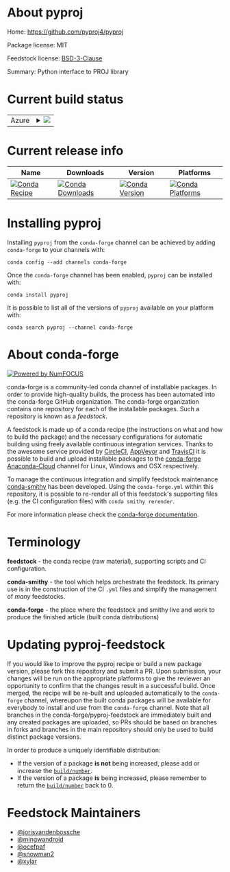 About pyproj
============

Home: https://github.com/pyproj4/pyproj

Package license: MIT

Feedstock license: [BSD-3-Clause](https://github.com/conda-forge/pyproj-feedstock/blob/master/LICENSE.txt)

Summary: Python interface to PROJ library

Current build status
====================


<table>
    
  <tr>
    <td>Azure</td>
    <td>
      <details>
        <summary>
          <a href="https://dev.azure.com/conda-forge/feedstock-builds/_build/latest?definitionId=911&branchName=master">
            <img src="https://dev.azure.com/conda-forge/feedstock-builds/_apis/build/status/pyproj-feedstock?branchName=master">
          </a>
        </summary>
        <table>
          <thead><tr><th>Variant</th><th>Status</th></tr></thead>
          <tbody><tr>
              <td>linux_64_numpy1.16python3.6.____cpythonpython_implcpython</td>
              <td>
                <a href="https://dev.azure.com/conda-forge/feedstock-builds/_build/latest?definitionId=911&branchName=master">
                  <img src="https://dev.azure.com/conda-forge/feedstock-builds/_apis/build/status/pyproj-feedstock?branchName=master&jobName=linux&configuration=linux_64_numpy1.16python3.6.____cpythonpython_implcpython" alt="variant">
                </a>
              </td>
            </tr><tr>
              <td>linux_64_numpy1.16python3.7.____cpythonpython_implcpython</td>
              <td>
                <a href="https://dev.azure.com/conda-forge/feedstock-builds/_build/latest?definitionId=911&branchName=master">
                  <img src="https://dev.azure.com/conda-forge/feedstock-builds/_apis/build/status/pyproj-feedstock?branchName=master&jobName=linux&configuration=linux_64_numpy1.16python3.7.____cpythonpython_implcpython" alt="variant">
                </a>
              </td>
            </tr><tr>
              <td>linux_64_numpy1.16python3.8.____cpythonpython_implcpython</td>
              <td>
                <a href="https://dev.azure.com/conda-forge/feedstock-builds/_build/latest?definitionId=911&branchName=master">
                  <img src="https://dev.azure.com/conda-forge/feedstock-builds/_apis/build/status/pyproj-feedstock?branchName=master&jobName=linux&configuration=linux_64_numpy1.16python3.8.____cpythonpython_implcpython" alt="variant">
                </a>
              </td>
            </tr><tr>
              <td>linux_64_numpy1.18python3.6.____73_pypypython_implpypy</td>
              <td>
                <a href="https://dev.azure.com/conda-forge/feedstock-builds/_build/latest?definitionId=911&branchName=master">
                  <img src="https://dev.azure.com/conda-forge/feedstock-builds/_apis/build/status/pyproj-feedstock?branchName=master&jobName=linux&configuration=linux_64_numpy1.18python3.6.____73_pypypython_implpypy" alt="variant">
                </a>
              </td>
            </tr><tr>
              <td>linux_64_numpy1.19python3.9.____cpythonpython_implcpython</td>
              <td>
                <a href="https://dev.azure.com/conda-forge/feedstock-builds/_build/latest?definitionId=911&branchName=master">
                  <img src="https://dev.azure.com/conda-forge/feedstock-builds/_apis/build/status/pyproj-feedstock?branchName=master&jobName=linux&configuration=linux_64_numpy1.19python3.9.____cpythonpython_implcpython" alt="variant">
                </a>
              </td>
            </tr><tr>
              <td>osx_64_numpy1.16python3.6.____cpythonpython_implcpython</td>
              <td>
                <a href="https://dev.azure.com/conda-forge/feedstock-builds/_build/latest?definitionId=911&branchName=master">
                  <img src="https://dev.azure.com/conda-forge/feedstock-builds/_apis/build/status/pyproj-feedstock?branchName=master&jobName=osx&configuration=osx_64_numpy1.16python3.6.____cpythonpython_implcpython" alt="variant">
                </a>
              </td>
            </tr><tr>
              <td>osx_64_numpy1.16python3.7.____cpythonpython_implcpython</td>
              <td>
                <a href="https://dev.azure.com/conda-forge/feedstock-builds/_build/latest?definitionId=911&branchName=master">
                  <img src="https://dev.azure.com/conda-forge/feedstock-builds/_apis/build/status/pyproj-feedstock?branchName=master&jobName=osx&configuration=osx_64_numpy1.16python3.7.____cpythonpython_implcpython" alt="variant">
                </a>
              </td>
            </tr><tr>
              <td>osx_64_numpy1.16python3.8.____cpythonpython_implcpython</td>
              <td>
                <a href="https://dev.azure.com/conda-forge/feedstock-builds/_build/latest?definitionId=911&branchName=master">
                  <img src="https://dev.azure.com/conda-forge/feedstock-builds/_apis/build/status/pyproj-feedstock?branchName=master&jobName=osx&configuration=osx_64_numpy1.16python3.8.____cpythonpython_implcpython" alt="variant">
                </a>
              </td>
            </tr><tr>
              <td>osx_64_numpy1.18python3.6.____73_pypypython_implpypy</td>
              <td>
                <a href="https://dev.azure.com/conda-forge/feedstock-builds/_build/latest?definitionId=911&branchName=master">
                  <img src="https://dev.azure.com/conda-forge/feedstock-builds/_apis/build/status/pyproj-feedstock?branchName=master&jobName=osx&configuration=osx_64_numpy1.18python3.6.____73_pypypython_implpypy" alt="variant">
                </a>
              </td>
            </tr><tr>
              <td>osx_64_numpy1.19python3.9.____cpythonpython_implcpython</td>
              <td>
                <a href="https://dev.azure.com/conda-forge/feedstock-builds/_build/latest?definitionId=911&branchName=master">
                  <img src="https://dev.azure.com/conda-forge/feedstock-builds/_apis/build/status/pyproj-feedstock?branchName=master&jobName=osx&configuration=osx_64_numpy1.19python3.9.____cpythonpython_implcpython" alt="variant">
                </a>
              </td>
            </tr><tr>
              <td>win_64_numpy1.16python3.6.____cpython</td>
              <td>
                <a href="https://dev.azure.com/conda-forge/feedstock-builds/_build/latest?definitionId=911&branchName=master">
                  <img src="https://dev.azure.com/conda-forge/feedstock-builds/_apis/build/status/pyproj-feedstock?branchName=master&jobName=win&configuration=win_64_numpy1.16python3.6.____cpython" alt="variant">
                </a>
              </td>
            </tr><tr>
              <td>win_64_numpy1.16python3.7.____cpython</td>
              <td>
                <a href="https://dev.azure.com/conda-forge/feedstock-builds/_build/latest?definitionId=911&branchName=master">
                  <img src="https://dev.azure.com/conda-forge/feedstock-builds/_apis/build/status/pyproj-feedstock?branchName=master&jobName=win&configuration=win_64_numpy1.16python3.7.____cpython" alt="variant">
                </a>
              </td>
            </tr><tr>
              <td>win_64_numpy1.16python3.8.____cpython</td>
              <td>
                <a href="https://dev.azure.com/conda-forge/feedstock-builds/_build/latest?definitionId=911&branchName=master">
                  <img src="https://dev.azure.com/conda-forge/feedstock-builds/_apis/build/status/pyproj-feedstock?branchName=master&jobName=win&configuration=win_64_numpy1.16python3.8.____cpython" alt="variant">
                </a>
              </td>
            </tr><tr>
              <td>win_64_numpy1.19python3.9.____cpython</td>
              <td>
                <a href="https://dev.azure.com/conda-forge/feedstock-builds/_build/latest?definitionId=911&branchName=master">
                  <img src="https://dev.azure.com/conda-forge/feedstock-builds/_apis/build/status/pyproj-feedstock?branchName=master&jobName=win&configuration=win_64_numpy1.19python3.9.____cpython" alt="variant">
                </a>
              </td>
            </tr>
          </tbody>
        </table>
      </details>
    </td>
  </tr>
</table>

Current release info
====================

| Name | Downloads | Version | Platforms |
| --- | --- | --- | --- |
| [![Conda Recipe](https://img.shields.io/badge/recipe-pyproj-green.svg)](https://anaconda.org/conda-forge/pyproj) | [![Conda Downloads](https://img.shields.io/conda/dn/conda-forge/pyproj.svg)](https://anaconda.org/conda-forge/pyproj) | [![Conda Version](https://img.shields.io/conda/vn/conda-forge/pyproj.svg)](https://anaconda.org/conda-forge/pyproj) | [![Conda Platforms](https://img.shields.io/conda/pn/conda-forge/pyproj.svg)](https://anaconda.org/conda-forge/pyproj) |

Installing pyproj
=================

Installing `pyproj` from the `conda-forge` channel can be achieved by adding `conda-forge` to your channels with:

```
conda config --add channels conda-forge
```

Once the `conda-forge` channel has been enabled, `pyproj` can be installed with:

```
conda install pyproj
```

It is possible to list all of the versions of `pyproj` available on your platform with:

```
conda search pyproj --channel conda-forge
```


About conda-forge
=================

[![Powered by NumFOCUS](https://img.shields.io/badge/powered%20by-NumFOCUS-orange.svg?style=flat&colorA=E1523D&colorB=007D8A)](http://numfocus.org)

conda-forge is a community-led conda channel of installable packages.
In order to provide high-quality builds, the process has been automated into the
conda-forge GitHub organization. The conda-forge organization contains one repository
for each of the installable packages. Such a repository is known as a *feedstock*.

A feedstock is made up of a conda recipe (the instructions on what and how to build
the package) and the necessary configurations for automatic building using freely
available continuous integration services. Thanks to the awesome service provided by
[CircleCI](https://circleci.com/), [AppVeyor](https://www.appveyor.com/)
and [TravisCI](https://travis-ci.com/) it is possible to build and upload installable
packages to the [conda-forge](https://anaconda.org/conda-forge)
[Anaconda-Cloud](https://anaconda.org/) channel for Linux, Windows and OSX respectively.

To manage the continuous integration and simplify feedstock maintenance
[conda-smithy](https://github.com/conda-forge/conda-smithy) has been developed.
Using the ``conda-forge.yml`` within this repository, it is possible to re-render all of
this feedstock's supporting files (e.g. the CI configuration files) with ``conda smithy rerender``.

For more information please check the [conda-forge documentation](https://conda-forge.org/docs/).

Terminology
===========

**feedstock** - the conda recipe (raw material), supporting scripts and CI configuration.

**conda-smithy** - the tool which helps orchestrate the feedstock.
                   Its primary use is in the construction of the CI ``.yml`` files
                   and simplify the management of *many* feedstocks.

**conda-forge** - the place where the feedstock and smithy live and work to
                  produce the finished article (built conda distributions)


Updating pyproj-feedstock
=========================

If you would like to improve the pyproj recipe or build a new
package version, please fork this repository and submit a PR. Upon submission,
your changes will be run on the appropriate platforms to give the reviewer an
opportunity to confirm that the changes result in a successful build. Once
merged, the recipe will be re-built and uploaded automatically to the
`conda-forge` channel, whereupon the built conda packages will be available for
everybody to install and use from the `conda-forge` channel.
Note that all branches in the conda-forge/pyproj-feedstock are
immediately built and any created packages are uploaded, so PRs should be based
on branches in forks and branches in the main repository should only be used to
build distinct package versions.

In order to produce a uniquely identifiable distribution:
 * If the version of a package **is not** being increased, please add or increase
   the [``build/number``](https://conda.io/docs/user-guide/tasks/build-packages/define-metadata.html#build-number-and-string).
 * If the version of a package **is** being increased, please remember to return
   the [``build/number``](https://conda.io/docs/user-guide/tasks/build-packages/define-metadata.html#build-number-and-string)
   back to 0.

Feedstock Maintainers
=====================

* [@jorisvandenbossche](https://github.com/jorisvandenbossche/)
* [@mingwandroid](https://github.com/mingwandroid/)
* [@ocefpaf](https://github.com/ocefpaf/)
* [@snowman2](https://github.com/snowman2/)
* [@xylar](https://github.com/xylar/)

